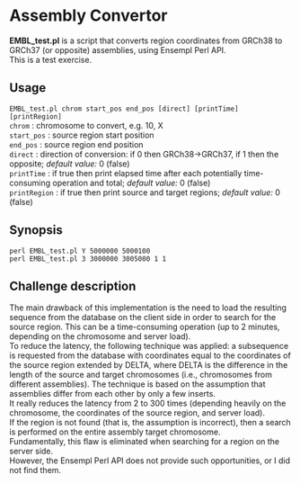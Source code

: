 # Assembly Convertor
**EMBL_test.pl** is a script that converts region coordinates from GRCh38 to GRCh37 (or opposite) assemblies, using Ensempl Perl API.<br>
This is a test exercise.<br>

## Usage
`EMBL_test.pl chrom start_pos end_pos [direct] [printTime] [printRegion]`<br>
`chrom`	: chromosome to convert, e.g. 10, X<br>
`start_pos`	: source region start position<br>
`end_pos`	: source region end position<br>
`direct`	: direction of conversion: if 0 then GRCh38->GRCh37, if 1 then the opposite; *default value:* 0 (false)<br>
`printTime`	: if true then print elapsed time after each potentially time-consuming operation and total; 
*default value:* 0 (false)<br>
`printRegion`	: if true then print source and target regions; *default value:* 0 (false)<br>

## Synopsis
`perl EMBL_test.pl Y 5000000 5000100`<br>
`perl EMBL_test.pl 3 3000000 3005000 1 1`<br>

## Challenge description
The main drawback of this implementation is the need to load the resulting sequence from the database on the client side in order to search for the source region. 
This can be a time-consuming operation (up to 2 minutes, depending on the chromosome and server load).<br>
To reduce the latency, the following technique was applied: a subsequence is requested from the database 
with coordinates equal to the coordinates of the source region extended by DELTA, 
where DELTA is the difference in the length of the source and target chromosomes (i.e., chromosomes from different assemblies). 
The technique is based on the assumption that assemblies differ from each other by only a few inserts.<br>
It really reduces the latency from 2 to 300 times (depending heavily on the chromosome, the coordinates of the source region, and server load).<br>
If the region is not found (that is, the assumption is incorrect), then a search is performed on the entire assembly target chromosome.<br>
Fundamentally, this flaw is eliminated when searching for a region on the server side.<br>
However, the Ensempl Perl API does not provide such opportunities, or I did not find them.

